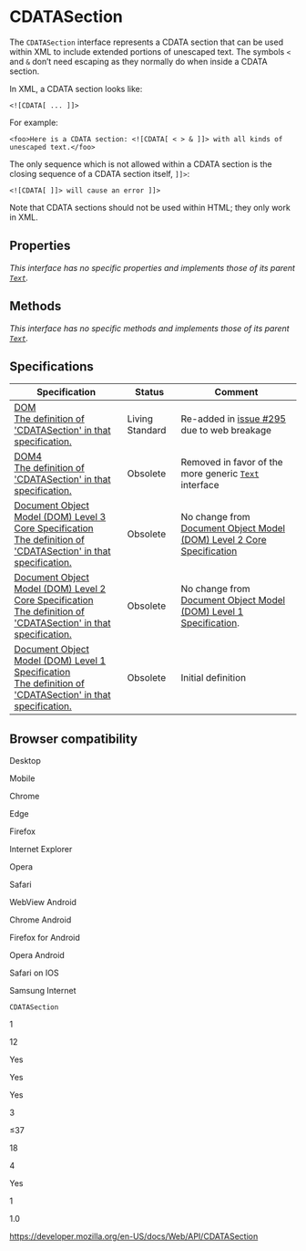 # CDATASection

The `CDATASection` interface represents a CDATA section that can be used within XML to include extended portions of unescaped text. The symbols `<` and `&` don’t need escaping as they normally do when inside a CDATA section.

In XML, a CDATA section looks like:

    <![CDATA[ ... ]]>

For example:

    <foo>Here is a CDATA section: <![CDATA[ < > & ]]> with all kinds of unescaped text.</foo>

The only sequence which is not allowed within a CDATA section is the closing sequence of a CDATA section itself, `]]>`:

    <![CDATA[ ]]> will cause an error ]]>

Note that CDATA sections should not be used within HTML; they only work in XML.

## Properties

_This interface has no specific properties and implements those of its parent [`Text`](text)._

## Methods

_This interface has no specific methods and implements those of its parent [`Text`](text)._

## Specifications

<table><thead><tr class="header"><th>Specification</th><th>Status</th><th>Comment</th></tr></thead><tbody><tr class="odd"><td><a href="https://dom.spec.whatwg.org/#interface-cdatasection">DOM<br />
<span class="small">The definition of 'CDATASection' in that specification.</span></a></td><td><span class="spec-living">Living Standard</span></td><td>Re-added in <a href="https://github.com/whatwg/dom/pull/295">issue #295</a> due to web breakage</td></tr><tr class="even"><td><a href="https://www.w3.org/TR/dom/#cdatasection">DOM4<br />
<span class="small">The definition of 'CDATASection' in that specification.</span></a></td><td><span class="spec-obsolete">Obsolete</span></td><td>Removed in favor of the more generic <a href="text"><code>Text</code></a> interface</td></tr><tr class="odd"><td><a href="https://www.w3.org/TR/DOM-Level-3-Core/core.html#ID-667469212">Document Object Model (DOM) Level 3 Core Specification<br />
<span class="small">The definition of 'CDATASection' in that specification.</span></a></td><td><span class="spec-obsolete">Obsolete</span></td><td>No change from <a href="https://www.w3.org/TR/DOM-Level-2-Core/">Document Object Model (DOM) Level 2 Core Specification</a></td></tr><tr class="even"><td><a href="https://www.w3.org/TR/DOM-Level-2-Core/core.html#ID-667469212">Document Object Model (DOM) Level 2 Core Specification<br />
<span class="small">The definition of 'CDATASection' in that specification.</span></a></td><td><span class="spec-obsolete">Obsolete</span></td><td>No change from <a href="https://www.w3.org/TR/REC-DOM-Level-1/">Document Object Model (DOM) Level 1 Specification</a>.</td></tr><tr class="odd"><td><a href="https://www.w3.org/TR/REC-DOM-Level-1/level-one-core.html#ID-667469212">Document Object Model (DOM) Level 1 Specification<br />
<span class="small">The definition of 'CDATASection' in that specification.</span></a></td><td><span class="spec-obsolete">Obsolete</span></td><td>Initial definition</td></tr></tbody></table>

## Browser compatibility

Desktop

Mobile

Chrome

Edge

Firefox

Internet Explorer

Opera

Safari

WebView Android

Chrome Android

Firefox for Android

Opera Android

Safari on IOS

Samsung Internet

`CDATASection`

1

12

Yes

Yes

Yes

3

≤37

18

4

Yes

1

1.0

<a href="https://developer.mozilla.org/en-US/docs/Web/API/CDATASection" class="_attribution-link">https://developer.mozilla.org/en-US/docs/Web/API/CDATASection</a>
